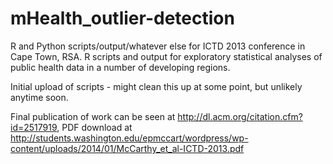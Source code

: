 mHealth_outlier-detection
=========================
R and Python scripts/output/whatever else for ICTD 2013 conference in Cape Town, RSA. R scripts and output for exploratory statistical analyses of public health data in a number of developing regions.

Initial upload of scripts - might clean this up at some point, but unlikely anytime soon.

Final publication of work can be seen at http://dl.acm.org/citation.cfm?id=2517919, PDF download at http://students.washington.edu/epmccart/wordpress/wp-content/uploads/2014/01/McCarthy_et_al-ICTD-2013.pdf 
